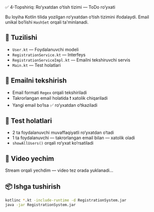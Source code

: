 ✅ 4-Topshiriq: Ro‘yxatdan o‘tish tizimi — ToDo ro‘yxati

Bu loyiha Kotlin tilida yozilgan ro‘yxatdan o‘tish tizimini ifodalaydi. Email unikal bo‘lishi `HashSet` orqali ta'minlanadi.

## 📁 Tuzilishi

- `User.kt` — Foydalanuvchi modeli
- `RegistrationService.kt` — Interfeys
- `RegistrationServiceImpl.kt` — Emailni tekshiruvchi servis
- `Main.kt` — Test holatlari

## 🔐 Emailni tekshirish

- Email formati `Regex` orqali tekshiriladi
- Takrorlangan email holatida ❗ xatolik chiqariladi
- Yangi email bo‘lsa ✅ ro‘yxatdan o‘tkaziladi

## 🧪 Test holatlari

- 2 ta foydalanuvchi muvaffaqiyatli ro‘yxatdan o‘tadi
- 1 ta foydalanuvchi — takrorlangan email bilan — xatolik oladi
- `showAllUsers()` orqali ro‘yxat ko‘rsatiladi

## 🎥 Video yechim

Stream orqali yechdim — video tez orada yuklanadi...

## 📦 Ishga tushirish

```bash
kotlinc *.kt -include-runtime -d RegistrationSystem.jar
java -jar RegistrationSystem.jar